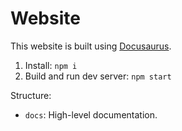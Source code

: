 # Website

This website is built using [Docusaurus](https://docusaurus.io/).

1. Install: `npm i`
2. Build and run dev server: `npm start`

Structure:

* `docs`: High-level documentation.
